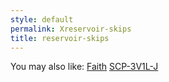 ```yaml
---
style: default
permalink: Xreservoir-skips
title: reservoir-skips
---
```

You may also like:
[Faith](http://scp-wiki.net/faith)
[SCP-3V1L-J](http://scp-wiki.net/scp-3v1l-j)